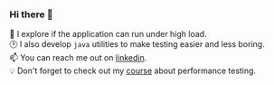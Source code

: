 ### Hi there 👋

🐘 I explore if the application can run under high load.  
🕑 I also develop `java` utilities to make testing easier and less boring.  
📫 You can reach me out on [linkedin](https://www.linkedin.com/in/sergei-sukhorukov-192697233/).  
💡 Don't forget to check out my [course](https://www.learnloadtesting.ru/) about performance testing.

<!--
**suhoy/suhoy** is a ✨ _special_ ✨ repository because its `README.md` (this file) appears on your GitHub profile.

Here are some ideas to get you started:

- 🔭 I’m currently working on ...
- 🌱 I’m currently learning ...
- 👯 I’m looking to collaborate on ...
- 🤔 I’m looking for help with ...
- 💬 Ask me about ...
- 📫 How to reach me: ...
- 😄 Pronouns: ...
- ⚡ Fun fact: ...
-->
